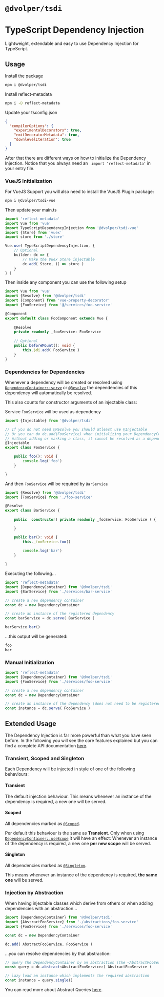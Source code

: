# `@dvolper/tsdi`
# TypeScript Dependency Injection

Lightweight, extendable and easy to use Dependency Injection for TypeScript.

## Usage

Install the package
```bash
npm i @dvolper/tsdi
```

Install reflect-metadata
```bash
npm i -D reflect-metadata
```

Update your tsconfig.json
```json
{
  "compilerOptions": {
    "experimentalDecorators": true,
    "emitDecoratorMetadata": true,
    "downlevelIteration": true
  }
}
```

After that there are different ways on how to initialize the Dependency Injection. Notice that you always need an `
import 'reflect-metadata'` in your entry file.

### VueJS Initialization

For VueJS Support you will also need to install the VueJS Plugin package:
```bash
npm i @dvolper/tsdi-vue
```

Then update your main.ts
```ts
import 'reflect-metadata'
import Vue from 'vue'
import TypeScriptDependencyInjection from '@dvolper/tsdi-vue'
import {Store} from 'vuex'
import store from './store'

Vue.use( TypeScriptDependencyInjection, {
    // Optional
    builder: dc => {
        // Make the Vuex Store injectable
        dc.add( Store, () => store )
    }
} )
```

Then inside any component you can use the following setup
```ts
import Vue from 'vue'
import {Resolve} from '@dvolper/tsdi'
import {Component} from 'vue-property-decorator'
import {FooService} from '@/services/foo-service'

@Component
export default class FooComponent extends Vue {
  
    @Resolve
    private readonly _fooService: FooService
    
    // Optional
    public beforeMount(): void {
        this.$di.add( FooService )
    }
}
```

### Dependencies for Dependencies

Whenever a dependency will be created or resolved using [`DependencyContainer::serve`](packages/tsdi/docs/classes/_dependency_container_.dependencycontainer.md#serve) or [`@Resolve`]() the dependencies of this dependency will automatically be resolved.

This also counts for constructor arguments of an injectable class:

Service `FooService` will be used as dependency
```ts
import {Injectable} from '@dvolper/tsdi'

// If you do not need @Resolve you should atleast use @Injectable
// Or you can do dc.add(FooService) when initializing your DependencyContainer
// Without adding or marking a class, it cannot be resolved as a dependency...
@Injectable
export class FooService {

    public foo(): void {
        console.log('foo')
    }

}
```

And then `FooService` will be required by `BarService`
```ts
import {Resolve} from '@dvolper/tsdi'
import {FooService} from './foo-service'

@Resolve
export class BarService {
    
    public  constructor( private readonly _fooService: FooService ) {

    }

    public bar(): void {
        this._fooService.foo()
        
        console.log('bar')
    }

}
```

Executing the following...
```ts
import 'reflect-metadata'
import {DependencyContainer} from '@dvolper/tsdi'
import {BarService} from './services/bar-service'

// create a new dependency container
const dc = new DependencyContainer

// create an instance of the registered dependency
const barService = dc.serve( BarService )

barService.bar()
```

...this output will be generated:
```bash
foo
bar
```

### Manual Initialization

```ts
import 'reflect-metadata'
import {DependencyContainer} from '@dvolper/tsdi'
import {FooService} from './services/foo-service'

// create a new dependency container
const dc = new DependencyContainer

// create an instance of the dependency (does not need to be registered)
const instance = dc.serve( FooService )
```

## Extended Usage

The Dependency Injection is far more powerful than what you have seen before.
In the following you will see the core features explained but you can find a complete API documentation [here]().

### Transient, Scoped and Singleton

Each Dependency will be injected in style of one of the following behaviours:

#### Transient

The default injection behaviour. This means whenever an instance of the dependency is required, a new one will be served.

#### Scoped

All dependencies marked as [`@Scoped`]().

Per default this behaviour is the same as **Transient**. Only when using [`DependencyContainer::useScope`]() it will have an effect:
Whenever an instance of the dependency is required, a new one **per new scope** will be served.

#### Singleton

All dependencies marked as [`@Singleton`]().

This means whenever an instance of the dependency is required, **the same one** will be served.

### Injection by Abstraction

When having injectable classes which derive from others or when adding dependencies with an abstraction...
```ts
import {DependencyContainer} from '@dvolper/tsdi'
import {AbstractFooService} from './abstractions/foo-service'
import {FooService} from './services/foo-service'

const dc = new DependencyContainer

dc.add( AbstractFooService, FooService )
``` 

...you can resolve dependencies by that abstraction:
```ts
// query the DependencyContainer by an abstraction (the <AbstractFooService> type hint is needed or else instance will be of type Object)
const query = dc.abstract<AbstractFooService>( AbstractFooService )

// lazy load an instance which implements the required abstraction
const instance = query.single()
```

You can read more about Abstract Queries [here]().
